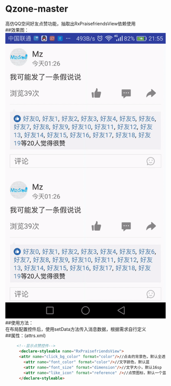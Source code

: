 # Qzone-master
高仿QQ空间好友点赞功能，抽取出RxPraisefriendsView依赖使用</br>
##效果图：</br>
![image](https://github.com/M-zone/Qzone-master/blob/master/readme/ezgif.com-gif-maker.gif)
##使用方法：</br>
在布局配置控件后，使用setData方法传入消息数据，根据需求自行定义</br>
##属性：(attrs.xml)</br>
```html
     <!--显示点赞控件-->
      <declare-styleable name="RxPraisefriendsView">
      <attr name="click_bg_color" format="color"/>//点击的背景色，默认全透明
        <attr name="font_color" format="color"/>//文字颜色，默认蓝
        <attr name="font_size" format="dimension"/>//文字大小，默认16sp
        <attr name="like_icon" format="reference" />//点赞图标，默认一个蓝色大拇指
      </declare-styleable>
```
